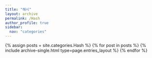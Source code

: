 ```yaml
---
title: "해시"
layout: archive
permalink: /Hash
author_profile: true
sidebar:
  nav: "categories"
---
```


{% assign posts = site.categories.Hash %}
{% for post in posts %} {% include archive-single.html type=page.entries_layout %} {% endfor %}
